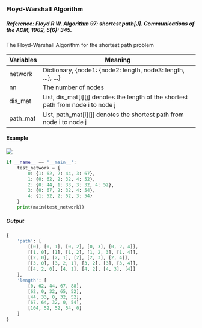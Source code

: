 ### Floyd-Warshall Algorithm

##### Reference: Floyd R W. Algorithm 97: shortest path[J]. Communications of the ACM, 1962, 5(6): 345.

The Floyd-Warshall Algorithm for the shortest path problem

| Variables | Meaning                                                      |
| --------- | ------------------------------------------------------------ |
| network   | Dictionary, {node1: {node2: length, node3: length, ...}, ...} |
| nn        | The number of nodes                                          |
| dis_mat   | List, dis_mat\[i\]\[j\] denotes the length of the shortest path from node i to node j |
| path_mat  | List, path_mat\[i\]\[j\] denotes the shortest path from node i to node j |

#### Example

![]([C:\Users\dell\AppData\Roaming\Typora\typora-user-images\image-20220704083123627.png](https://github.com/Xavier-MaYiMing/Floyd-Warshall-Algorithm/blob/main/SPP_example.png))

```python
if __name__ == '__main__':
    test_network = {
        0: {1: 62, 2: 44, 3: 67},
        1: {0: 62, 2: 32, 4: 52},
        2: {0: 44, 1: 33, 3: 32, 4: 52},
        3: {0: 67, 2: 32, 4: 54},
        4: {1: 52, 2: 52, 3: 54}
    }
    print(main(test_network))
```

##### Output

```python
{
    'path': [
        [[0], [0, 1], [0, 2], [0, 3], [0, 2, 4]], 
        [[1, 0], [1], [1, 2], [1, 2, 3], [1, 4]], 
        [[2, 0], [2, 1], [2], [2, 3], [2, 4]], 
        [[3, 0], [3, 2, 1], [3, 2], [3], [3, 4]], 
        [[4, 2, 0], [4, 1], [4, 2], [4, 3], [4]]
    ], 
    'length': [
        [0, 62, 44, 67, 88], 
        [62, 0, 32, 65, 52], 
        [44, 33, 0, 32, 52], 
        [67, 64, 32, 0, 54], 
        [104, 52, 52, 54, 0]
    ]
}
```

